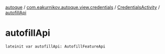 [autoque](../../index.md) / [com.eakurnikov.autoque.view.credentials](../index.md) / [CredentialsActivity](index.md) / [autofillApi](./autofill-api.md)

# autofillApi

`lateinit var autofillApi: AutofillFeatureApi`
